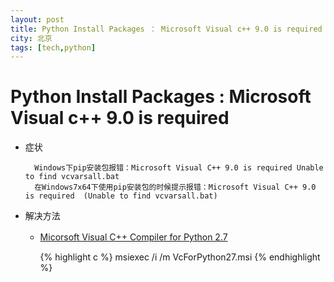 ```yaml
---
layout: post
title: Python Install Packages ： Microsoft Visual c++ 9.0 is required
city: 北京
tags: [tech,python]
---
```



Python Install Packages : Microsoft Visual c++ 9.0 is required
================
+ 症状    
        

        Windows下pip安装包报错：Microsoft Visual C++ 9.0 is required Unable to find vcvarsall.bat
        在Windows7x64下使用pip安装包的时候提示报错：Microsoft Visual C++ 9.0 is required  (Unable to find vcvarsall.bat)

+ 解决方法
	+ [Micorsoft Visual C++ Compiler for Python 2.7](http://www.microsoft.com/en-us/download/details.aspx?id=44266)　　　　
		
        
        {% highlight c %}
                  msiexec /i /m VcForPython27.msi
		{% endhighlight %}